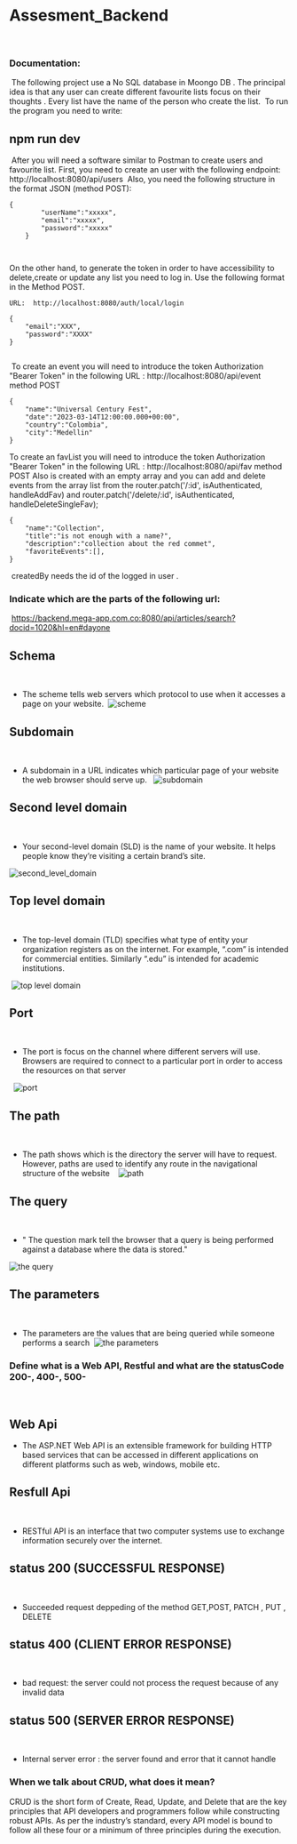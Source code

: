 # Assesment_Backend
​
​
### Documentation:
​
The following project use a No SQL database in Moongo DB . The principal idea is that any user can create different favourite lists focus on their thoughts .
Every list have the name of the person who create the list. 
​
To run the program you need to write: 
​
## npm run dev 
​
After you will need a software similar to Postman to create users and favourite list. First, you need to create an user with the following endpoint:
​
 http://localhost:8080/api/users
​
Also, you need the following structure in the format JSON (method POST):
​
```
{
        "userName":"xxxxx",
        "email":"xxxxx",
        "password":"xxxxx"
    }
    
    
 ```
    
On the other hand, to generate the token in order to have accessibility to delete,create or update any list you need to log in. Use the following format in the Method
POST. 
​
```
URL:  http://localhost:8080/auth/local/login
​
{
    "email":"XXX",
    "password":"XXXX"
}
​
```
​
To create an event you will need to introduce the token  Authorization "Bearer Token" in the following URL :  http://localhost:8080/api/event
method POST
```
{
    "name":"Universal Century Fest",
    "date":"2023-03-14T12:00:00.000+00:00",
    "country":"Colombia",
    "city":"Medellin"
}
```
To create an favList you will need to introduce the token  Authorization "Bearer Token" in the following URL :  http://localhost:8080/api/fav
method POST
Also is created with an empty array and you can add and delete events from the array list from the router.patch('/:id', isAuthenticated, handleAddFav) and router.patch('/delete/:id', isAuthenticated, handleDeleteSingleFav);
```
{
    "name":"Collection",
    "title":"is not enough with a name?",
    "description":"collection about the red commet",
    "favoriteEvents":[],
}
```
​
createdBy needs the id of the logged in user . 
​
​
### Indicate which are the parts of the following url: 
​
https://backend.mega-app.com.co:8080/api/articles/search?docid=1020&hl=en#dayone
​
## Schema 
​
  - The scheme tells web servers which protocol to use when it accesses a page on your website.
​
![scheme](https://user-images.githubusercontent.com/79812118/211703173-05973314-2308-46a4-8f47-d698cfb25aae.jpg)
​
​
## Subdomain
​
  - A subdomain in a URL indicates which particular page of your website the web browser should serve up.
​
​
![subdomain](https://user-images.githubusercontent.com/79812118/211704333-05bee641-4884-4d7a-bc98-207b6b70cb23.jpg)
​
​
## Second level domain 
​
 - Your second-level domain (SLD) is the name of your website. It helps people know they’re visiting a certain brand’s site.
 
 
![second_level_domain](https://user-images.githubusercontent.com/79812118/211705781-c92309b9-cf00-4102-a6be-55e5a59e150e.jpg)
​
​
## Top level domain 
​
​
 - The top-level domain (TLD) specifies what type of entity your organization registers as on the internet.
For example, “.com” is intended for commercial entities. Similarly “.edu” is intended for academic institutions.
 
​
![top level domain](https://user-images.githubusercontent.com/79812118/211706164-e1c207fe-7960-473a-aa3a-27487faa7e2f.jpg)
​
## Port
​
  - The port  is focus on the channel where different servers will use. Browsers are required to connect to a particular port in order to access the resources on that server
  
​
​
![port](https://user-images.githubusercontent.com/79812118/211707358-0b1c4a99-6812-491b-8412-5ed1f5880838.jpg)
​
​
## The path 
​
​
  - The path shows which is the directory the server will have to request. However, paths are used to identify any route in the navigational structure of the website
​
​
​
![path](https://user-images.githubusercontent.com/79812118/211708060-afa98e3b-c654-4b04-a572-e8c3326024ef.jpg)
​
## The query 
​
  - " The question mark tell the browser that a query is being performed against a database where the data is stored." 
 
 
 ![the query](https://user-images.githubusercontent.com/79812118/211709509-65c25b58-90e7-44bd-9267-361099c817b3.jpg)
​
## The parameters
​
​
  - The parameters are the values that are being queried  while someone performs a search
​
![the parameters](https://user-images.githubusercontent.com/79812118/211709866-b171bd26-2b8f-4086-a5c0-fc31358cd432.jpg)
​
​
​
### Define what is a Web API, Restful and what are the statusCode 200-, 400-, 500-
​
## Web Api 
  - The ASP.NET Web API is an extensible framework for building HTTP based services that can be accessed in different applications on different platforms such as web, windows, mobile etc.
​
## Resfull Api
​
  - RESTful API is an interface that two computer systems use to exchange information securely over the internet. 
​
## status 200 (SUCCESSFUL RESPONSE)
​
  - Succeeded request deppeding of the method GET,POST, PATCH , PUT , DELETE 
​
## status 400 (CLIENT ERROR RESPONSE)
​
  - bad request: the server could not process the request because of any invalid data 
​
## status 500 (SERVER ERROR RESPONSE)
​
​
  - Internal server error : the server found and error that it  cannot handle
​
### When we talk about CRUD, what does it mean?
CRUD is the short form of Create, Read, Update, and Delete that are the key principles that API developers and programmers follow while constructing robust APIs. As per the industry’s standard, every API model is bound to follow all these four or a minimum of three principles during the execution. 
​